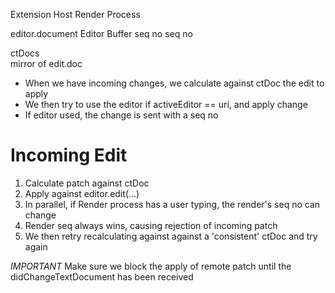 Extension Host         Render Process

editor.document        Editor Buffer
   seq no                  seq no

ctDocs                 
   mirror of edit.doc


- When we have incoming changes, we calculate against ctDoc the edit to apply
- We then try to use the editor if activeEditor == uri, and apply change
- If editor used, the change is sent with a seq no
  
# Incoming Edit

1. Calculate patch against ctDoc
2. Apply against editor.edit(...)
3. In parallel, if Render process has a user typing, the render's seq no can change
4. Render seq always wins, causing rejection of incoming patch
5. We then retry recalculating against against a 'consistent' ctDoc and try again



*IMPORTANT*
Make sure we block the apply of remote patch
until the didChangeTextDocument has been received